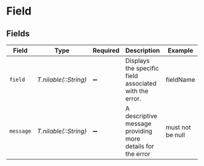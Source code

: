 # Field


## Fields

| Field                                                      | Type                                                       | Required                                                   | Description                                                | Example                                                    |
| ---------------------------------------------------------- | ---------------------------------------------------------- | ---------------------------------------------------------- | ---------------------------------------------------------- | ---------------------------------------------------------- |
| `field`                                                    | *T.nilable(::String)*                                      | :heavy_minus_sign:                                         | Displays the specific field associated with the error.     | fieldName                                                  |
| `message`                                                  | *T.nilable(::String)*                                      | :heavy_minus_sign:                                         | A descriptive message providing more details for the error | must not be null                                           |